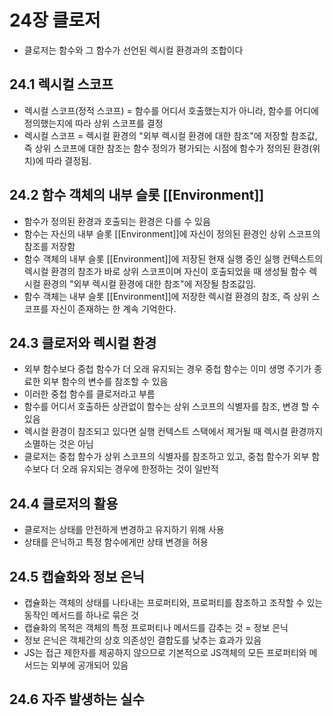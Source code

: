 # 24장 클로저

- 클로저는 함수와 그 함수가 선언된 렉시컬 환경과의 조합이다

## 24.1 렉시컬 스코프

- 렉시컬 스코프(정적 스코프) = 함수를 어디서 호출했는지가 아니라, 함수를 어디에 정의했는지에 따라 상위 스코프를 결정
- 렉시컬 스코프 = 렉시컬 환경의 "외부 렉시컬 환경에 대한 참조"에 저장할 참조값, 즉 상위 스코프에 대한 참조는 함수 정의가 평가되는 시점에 함수가 정의된 환경(위치)에 따라 결정됨.

## 24.2 함수 객체의 내부 슬롯 [[Environment]]

- 함수가 정의된 환경과 호출되는 환경은 다를 수 있음
- 함수는 자신의 내부 슬롯 [[Environment]]에 자신이 정의된 환경인 상위 스코프의 참조를 저장함
- 함수 객체의 내부 슬롯 [[Environment]]에 저장된 현재 실행 중인 실행 컨텍스트의 렉시컬 환경의 참조가 바로 상위 스코프이며 자신이 호출되었을 때 생성될 함수 렉시컬 환경의 "외부 렉시컬 환경에 대한 참조"에 저장될 참조값임.
- 함수 객체는 내부 슬롯 [[Environment]]에 저장한 렉시컬 환경의 참조, 즉 상위 스코프를 자신이 존재하는 한 계속 기억한다.

## 24.3 클로저와 렉시컬 환경

- 외부 함수보다 중첩 함수가 더 오래 유지되는 경우 중첩 함수는 이미 생명 주기가 종료한 외부 함수의 변수를 참조할 수 있음
- 이러한 중첩 함수를 클로저라고 부름
- 함수를 어디서 호출하든 상관없이 함수는 상위 스코프의 식별자를 참조, 변경 할 수 있음
- 렉시컬 환경이 참조되고 있다면 실행 컨텍스트 스택에서 제거될 때 렉시컬 환경까지 소멸하는 것은 아님
- 클로저는 중첩 함수가 상위 스코프의 식별자를 참조하고 있고, 중첩 함수가 외부 함수보다 더 오래 유지되는 경우에 한정하는 것이 일반적

## 24.4 클로저의 활용

- 클로저는 상태를 안전하게 변경하고 유지하기 위해 사용
- 상태를 은닉하고 특정 함수에게만 상태 변경을 허용

## 24.5 캡슐화와 정보 은닉

- 캡슐화는 객체의 상태를 나타내는 프로퍼티와, 프로퍼티를 참조하고 조작할 수 있는 동작인 메서드를 하나로 묶은 것
- 캡슐화의 목적은 객체의 특정 프로퍼티나 메서드를 감추는 것 = 정보 은닉
- 정보 은닉은 객체간의 상호 의존성인 결합도를 낮추는 효과가 있음
- JS는 접근 제한자를 제공하지 않으므로 기본적으로 JS객체의 모든 프로퍼티와 메서드는 외부에 공개되어 있음

## 24.6 자주 발생하는 실수
